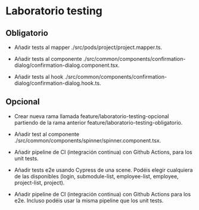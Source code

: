 # Laboratorio testing

## Obligatorio
- Añadir tests al mapper ./src/pods/project/project.mapper.ts.

- Añadir tests al componente ./src/common/components/confirmation-dialog/confirmation-dialog.component.tsx.

- Añadir tests al hook ./src/common/components/confirmation-dialog/confirmation-dialog.hook.ts.


## Opcional
- Crear nueva rama llamada feature/laboratorio-testing-opcional partiendo de la rama anterior feature/laboratorio-testing-obligatorio.

- Añadir test al componente ./src/common/components/spinner/spinner.component.tsx.

- Añadir pipeline de CI (integración continua) con Github Actions, para los unit tests.

- Añadir tests e2e usando Cypress de una scene. Podéis elegir cualquiera de las disponibles (login, submodule-list, employee-list, employee, project-list, project).

- Añadir pipeline de CI (integración continua) con Github Actions para los e2e. Incluso podéis usar la misma pipeline que los unit tests.
